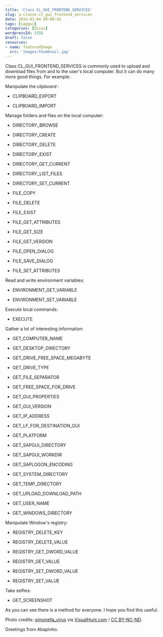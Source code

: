 ```yaml
---
title: 'Class CL_GUI_FRONTEND_SERVICES'
slug: a-classe-cl_gui_frontend_services
date: 2016-01-04 09:00:43
tags: [sapgui]
categories: [dicas]
wordpressId: 3358
draft: false
resources:
- name: featuredImage
  src: 'images/thumbnail.jpg'
---
```

Class CL_GUI_FRONTEND_SERVICES is commonly used to upload and download files from and to the user's local computer. But it can do many more good things. For example:

<!--more-->

Manipulate the _clipboard_ :

  * CLIPBOARD_EXPORT

  * CLIPBOARD_IMPORT

Manage folders and files on the local computer:

  * DIRECTORY_BROWSE

  * DIRECTORY_CREATE

  * DIRECTORY_DELETE

  * DIRECTORY_EXIST

  * DIRECTORY_GET_CURRENT

  * DIRECTORY_LIST_FILES

  * DIRECTORY_SET_CURRENT

  * FILE_COPY

  * FILE_DELETE

  * FILE_EXIST

  * FILE_GET_ATTRIBUTES

  * FILE_GET_SIZE

  * FILE_GET_VERSION

  * FILE_OPEN_DIALOG

  * FILE_SAVE_DIALOG

  * FILE_SET_ATTRIBUTES

Read and write environment variables:

  * ENVIRONMENT_GET_VARIABLE

  * ENVIRONMENT_SET_VARIABLE

Execute local commands:

  * EXECUTE

Gather a lot of interesting information:

  * GET_COMPUTER_NAME

  * GET_DESKTOP_DIRECTORY

  * GET_DRIVE_FREE_SPACE_MEGABYTE

  * GET_DRIVE_TYPE

  * GET_FILE_SEPARATOR

  * GET_FREE_SPACE_FOR_DRIVE

  * GET_GUI_PROPERTIES

  * GET_GUI_VERSION

  * GET_IP_ADDRESS

  * GET_LF_FOR_DESTINATION_GUI

  * GET_PLATFORM

  * GET_SAPGUI_DIRECTORY

  * GET_SAPGUI_WORKDIR

  * GET_SAPLOGON_ENCODING

  * GET_SYSTEM_DIRECTORY

  * GET_TEMP_DIRECTORY

  * GET_UPLOAD_DOWNLOAD_PATH

  * GET_USER_NAME

  * GET_WINDOWS_DIRECTORY

Manipulate Window's registry:

  * REGISTRY_DELETE_KEY

  * REGISTRY_DELETE_VALUE

  * REGISTRY_GET_DWORD_VALUE

  * REGISTRY_GET_VALUE

  * REGISTRY_SET_DWORD_VALUE

  * REGISTRY_SET_VALUE

Take selfies:

  * GET_SCREENSHOT

As you can see there is a method for everyone. I hope you find this useful.

Photo credits: [simonella_virus][1] via [VisualHunt.com][2] / [CC BY-NC-ND][3].

Greetings from Abapinho.

   [1]: https://www.flickr.com/photos/simonella_virus/2322193421/
   [2]: https://visualhunt.com
   [3]: https://creativecommons.org/licenses/by-nc-nd/2.0/
